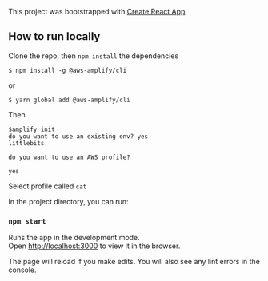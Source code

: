This project was bootstrapped with [Create React App](https://github.com/facebook/create-react-app).

## How to run locally

Clone the repo, then `npm install` the dependencies



`$ npm install -g @aws-amplify/cli`

or

`$ yarn global add @aws-amplify/cli`



Then 

```
$amplify init
do you want to use an existing env? yes
littlebits

do you want to use an AWS profile? 

yes
```

Select profile called `cat`

In the project directory, you can run:

### `npm start`

Runs the app in the development mode.<br>
Open [http://localhost:3000](http://localhost:3000) to view it in the browser.

The page will reload if you make edits.
You will also see any lint errors in the console.

